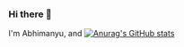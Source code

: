 ### Hi there 👋
I'm Abhimanyu, and 
[![Anurag's GitHub stats](https://github-readme-stats.vercel.app/api?Mrpool720=anuraghazra)](https://github.com/anuraghazra/github-readme-stats)
